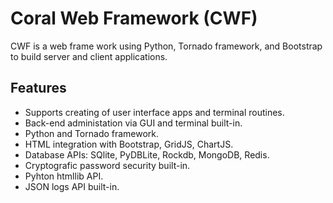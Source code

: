 # Coral Web Framework (CWF)

CWF is a web frame work using Python, Tornado framework, and Bootstrap to build server and client applications.

## Features

* Supports creating of user interface apps and terminal routines.
* Back-end administation via GUI and terminal built-in.
* Python and Tornado framework.
* HTML integration with Bootstrap, GridJS, ChartJS.
* Database APIs: SQlite, PyDBLite, Rockdb, MongoDB, Redis.
* Cryptografic password security built-in.
* Pyhton htmllib API.
* JSON logs API built-in.
